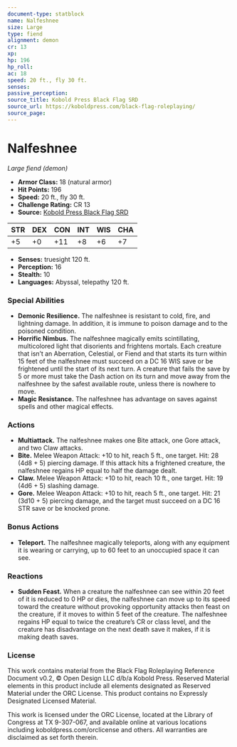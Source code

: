 ```yaml
---
document-type: statblock
name: Nalfeshnee
size: Large
type: fiend
alignment: demon
cr: 13
xp: 
hp: 196
hp_roll: 
ac: 18
speed: 20 ft., fly 30 ft.
senses: 
passive_perception: 
source_title: Kobold Press Black Flag SRD
source_url: https://koboldpress.com/black-flag-roleplaying/
source_page: 
---
```


# Nalfeshnee

*Large fiend (demon)*

- **Armor Class:** 18 (natural armor)
- **Hit Points:** 196
- **Speed:** 20 ft., fly 30 ft.
- **Challenge Rating:** CR 13
- **Source:** [Kobold Press Black Flag SRD](https://koboldpress.com/black-flag-roleplaying/)

| STR | DEX | CON | INT | WIS | CHA |
| --- | --- | --- | --- | --- | --- |
| +5 | +0 | +11 | +8 | +6 | +7 |

- **Senses:** truesight 120 ft.
- **Perception:** 16
- **Stealth:** 10
- **Languages:** Abyssal, telepathy 120 ft.

### Special Abilities

- **Demonic Resilience.** The nalfeshnee is resistant to cold, fire, and lightning damage. In addition, it is immune to poison damage and to the poisoned condition.
- **Horrific Nimbus.** The nalfeshnee magically emits scintillating, multicolored light that disorients and frightens mortals. Each creature that isn’t an Aberration, Celestial, or Fiend and that starts its turn within 15 feet of the nalfeshnee must succeed on a DC 16 WIS save or be frightened until the start of its next turn. A creature that fails the save by 5 or more must take the Dash action on its turn and move away from the nalfeshnee by the safest available route, unless there is nowhere to move.
- **Magic Resistance.** The nalfeshnee has advantage on saves against spells and other magical effects.

### Actions

- **Multiattack.** The nalfeshnee makes one Bite attack, one Gore attack, and two Claw attacks.
- **Bite.** Melee Weapon Attack: +10 to hit, reach 5 ft., one target. Hit: 28 (4d8 + 5) piercing damage. If this attack hits a frightened creature, the nalfeshnee regains HP equal to half the damage dealt.
- **Claw.** Melee Weapon Attack: +10 to hit, reach 10 ft., one target. Hit: 19 (4d6 + 5) slashing damage.
- **Gore.** Melee Weapon Attack: +10 to hit, reach 5 ft., one target. Hit: 21 (3d10 + 5) piercing damage, and the target must succeed on a DC 16 STR save or be knocked prone.

### Bonus Actions

- **Teleport.** The nalfeshnee magically teleports, along with any equipment it is wearing or carrying, up to 60 feet to an unoccupied space it can see.

### Reactions

- **Sudden Feast.** When a creature the nalfeshnee can see within 20 feet of it is reduced to 0 HP or dies, the nalfeshnee can move up to its speed toward the creature without provoking opportunity attacks then feast on the creature, if it moves to within 5 feet of the creature. The nalfeshnee regains HP equal to twice the creature’s CR or class level, and the creature has disadvantage on the next death save it makes, if it is making death saves.

### License

This work contains material from the Black Flag Roleplaying Reference Document v0.2, © Open Design LLC d/b/a Kobold Press. Reserved Material elements in this product include all elements designated as Reserved Material under the ORC License. This product contains no Expressly Designated Licensed Material.

This work is licensed under the ORC License, located at the Library of Congress at TX 9-307-067, and available online at various locations including koboldpress.com/orclicense and others. All warranties are disclaimed as set forth therein.
